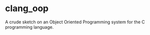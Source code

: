 clang_oop
=========

A crude sketch on an Object Oriented Programming system for the C programming language.
